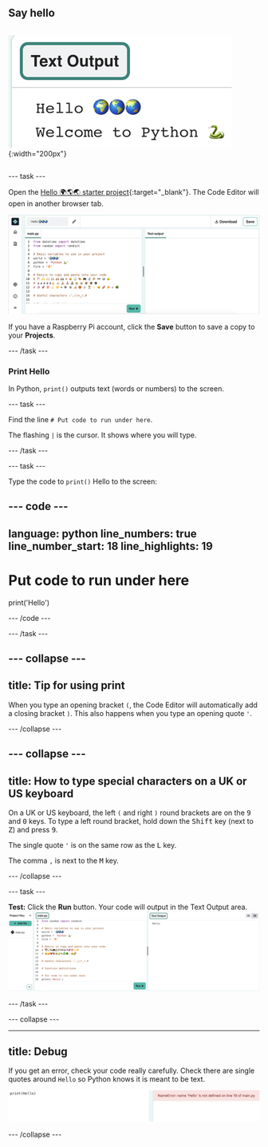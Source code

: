 ## Say hello

<div style="display: flex; flex-wrap: wrap">

<div>

![The Code Editor Text Output area showing the word "Hello" followed by three world emojis, then the words "Welcome to Python" followed by a snake emoji.](images/say_hello.png){:width="200px"}

</div>
</div>

--- task ---

Open the [Hello 🌍🌎🌏 starter project](https://editor.raspberrypi.org/en/projects/hello-world-starter-simple){:target="_blank"}. The Code Editor will open in another browser tab.

![The Code Editor with project starter code in the code area on the left. On the right is the blank Text Output area.](images/starter_project.png)

If you have a Raspberry Pi account, click the **Save** button to save a copy to your **Projects**.

--- /task ---


### Print Hello

In Python, `print()` outputs text (words or numbers) to the screen.

--- task ---

Find the line `# Put code to run under here`.

The flashing `|` is the cursor. It shows where you will type.

--- /task ---

--- task ---

Type the code to `print()` Hello to the screen:

--- code ---
---
language: python
line_numbers: true
line_number_start: 18
line_highlights: 19
---

# Put code to run under here
print('Hello')

--- /code ---

--- /task ---

--- collapse ---
---
title: Tip for using print
---

When you type an opening bracket `(`, the Code Editor will automatically add a closing bracket `)`. This also happens when you type an opening quote `'`.

--- /collapse ---

--- collapse ---
---
title: How to type special characters on a UK or US keyboard
---

On a UK or US keyboard, the left `(` and right `)` round brackets are on the <kbd>9</kbd> and <kbd>0</kbd> keys. To type a left round bracket, hold down the <kbd>Shift</kbd> key (next to <kbd>Z</kbd>) and press <kbd>9</kbd>.

The single quote `'` is on the same row as the <kbd>L</kbd> key.

The comma `,` is next to the <kbd>M</kbd> key.

--- /collapse ---

--- task ---

**Test:** Click the **Run** button. Your code will output in the Text Output area.
![The Code Editor with the word "Hello" in the Text Output area.](images/run_hello.png)

--- /task ---

--- collapse ---

---
title: Debug
---

If you get an error, check your code really carefully. Check there are single quotes around `Hello` so Python knows it is meant to be text.

![In the Code Editor, the code area contains the line print(Hello) with no single quotes, and the error "NameError: name 'Hello' is not defined on line 19 of main.py" is shown in the output area.](images/hello_error.png)

--- /collapse ---

